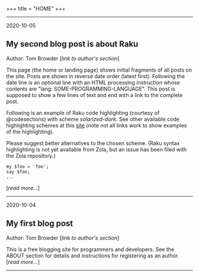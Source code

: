 +++
title = "HOME"
+++

---

2020-10-05
<? lang: raku ?>

## My second blog post is about Raku

Author: Tom Browder [*link to author's section*]

This page (the home or landing page) shows initial fragments of all
posts on the site.  Posts are shown in reverse date order (latest
first).  Following the date line is an optional line with an HTML
processing instruction whose contents are "lang:
SOME-PROGRAMMING-LANGUAGE".  This post is supposed to show a few lines
of text and end with a link to the complete post.

Following is an example of Raku code highlighting (courtesy of @codesections) with scheme
*solarized-dark*. See other available code highlighting schemes at this
[site](https://www.getzola.org/documentation/getting-started/configuration/#syntax-highlighting)
(note not all links work to show examples of the highlighting).

Please suggest better alternatives to the chosen scheme.  (Raku syntax
highlighting is not yet available from Zola, but an issue has been filed with
the Zola repository.)

```
my $foo = 'foo';
say $foo;
...
```
[*read more...*]

---

2020-10-04

## My first blog post

Author: Tom Browder [*link to author's section*]

This is a free blogging site for programmers
and developers. See the ABOUT section
for details and instructions
for registering as an author.
[*read more...*]

---
